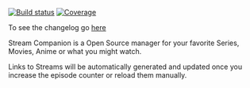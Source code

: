 [![Build status](https://ci.appveyor.com/api/projects/status/q4gc9dgql402boy1?svg=true)](https://ci.appveyor.com/project/dreanor/streamcompanion)
[![Coverage](https://img.shields.io/coveralls/dreanor/streamcompanion/master.svg)](https://coveralls.io/r/dreanor/streamcompanion)

To see the changelog go [here](https://github.com/dreanor/StreamCompanion/blob/master/src/controller/changelog.txt)

Stream Companion is a Open Source manager for your favorite Series, Movies, Anime or what you might watch.

Links to Streams will be automatically generated and updated once you increase the episode counter or reload them manually.
